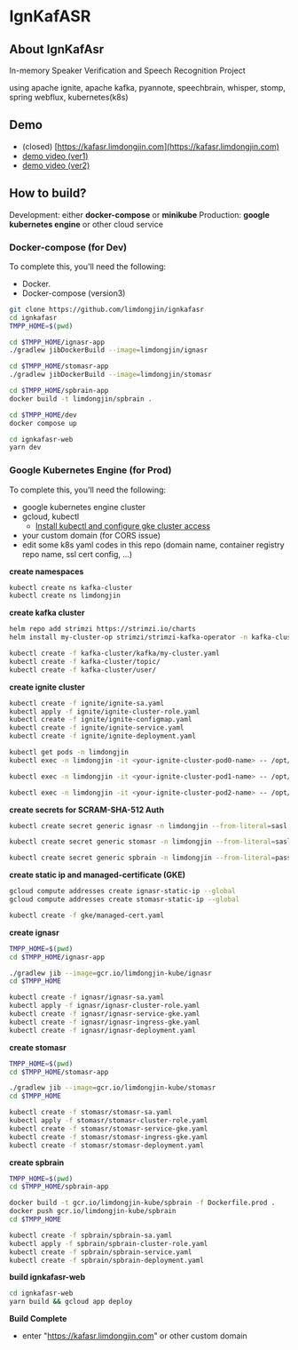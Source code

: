 # IgnKafASR

## About IgnKafAsr

In-memory Speaker Verification and Speech Recognition Project 

using apache ignite, apache kafka, pyannote, speechbrain, whisper, stomp, spring webflux, kubernetes(k8s)

## Demo 

- (closed) [https://kafasr.limdongjin.com](https://kafasr.limdongjin.com)
- [demo video (ver1) ](https://vimeo.com/manage/videos/785495352)
- [demo video (ver2)](https://www.youtube.com/watch?v=VZdIU6MMds4)

## How to build?

Development: either **docker-compose** or **minikube**
Production: **google kubernetes engine** or other cloud service

### Docker-compose (for Dev)

To complete this, you'll need the following:
- Docker.
- Docker-compose (version3)

```bash
git clone https://github.com/limdongjin/ignkafasr
cd ignkafasr
TMPP_HOME=$(pwd)

cd $TMPP_HOME/ignasr-app
./gradlew jibDockerBuild --image=limdongjin/ignasr

cd $TMPP_HOME/stomasr-app
./gradlew jibDockerBuild --image=limdongjin/stomasr

cd $TMPP_HOME/spbrain-app
docker build -t limdongjin/spbrain .

cd $TMPP_HOME/dev
docker compose up

cd ignkafasr-web
yarn dev
```

### Google Kubernetes Engine (for Prod)

To complete this, you'll need the following:
- google kubernetes engine cluster
- gcloud, kubectl
  - [Install kubectl and configure gke cluster access](https://cloud.google.com/kubernetes-engine/docs/how-to/cluster-access-for-kubectl)
- your custom domain (for CORS issue)
- edit some k8s yaml codes in this repo (domain name, container registry repo name, ssl cert config, ...)

**create namespaces**
```bash
kubectl create ns kafka-cluster
kubectl create ns limdongjin
```

**create kafka cluster**
```bash
helm repo add strimzi https://strimzi.io/charts
helm install my-cluster-op strimzi/strimzi-kafka-operator -n kafka-cluster

kubectl create -f kafka-cluster/kafka/my-cluster.yaml
kubectl create -f kafka-cluster/topic/
kubectl create -f kafka-cluster/user/
```

**create ignite cluster**
```bash
kubectl create -f ignite/ignite-sa.yaml
kubectl apply -f ignite/ignite-cluster-role.yaml
kubectl create -f ignite/ignite-configmap.yaml
kubectl create -f ignite/ignite-service.yaml
kubectl create -f ignite/ignite-deployment.yaml

kubectl get pods -n limdongjin
kubectl exec -n limdongjin -it <your-ignite-cluster-pod0-name> -- /opt/ignite/apache-ignite/bin/control.sh --set-state ACTIVE --yes

kubectl exec -n limdongjin -it <your-ignite-cluster-pod1-name> -- /opt/ignite/apache-ignite/bin/control.sh --set-state ACTIVE --yes

kubectl exec -n limdongjin -it <your-ignite-cluster-pod2-name> -- /opt/ignite/apache-ignite/bin/control.sh --set-state ACTIVE --yes
```

**create secrets for SCRAM-SHA-512 Auth**
```bash
kubectl create secret generic ignasr -n limdongjin --from-literal=sasl.jaas.config="$(kubectl get secret ignasr -n kafka-cluster -o jsonpath="{.data.sasl\.jaas\.config}" | base64 -d)"

kubectl create secret generic stomasr -n limdongjin --from-literal=sasl.jaas.config="$(kubectl get secret stomasr -n kafka-cluster -o jsonpath="{.data.sasl\.jaas\.config}" | base64 -d)"

kubectl create secret generic spbrain -n limdongjin --from-literal=password="$(kubectl get secret spbrain -n kafka-cluster -o jsonpath="{.data.password}" | base64 -d)"
```

**create static ip and managed-certificate (GKE)**
```bash
gcloud compute addresses create ignasr-static-ip --global
gcloud compute addresses create stomasr-static-ip --global

kubectl create -f gke/managed-cert.yaml
```

**create ignasr**
```bash
TMPP_HOME=$(pwd)
cd $TMPP_HOME/ignasr-app

./gradlew jib --image=gcr.io/limdongjin-kube/ignasr
cd $TMPP_HOME

kubectl create -f ignasr/ignasr-sa.yaml
kubectl apply -f ignasr/ignasr-cluster-role.yaml
kubectl create -f ignasr/ignasr-service-gke.yaml
kubectl create -f ignasr/ignasr-ingress-gke.yaml
kubectl create -f ignasr/ignasr-deployment.yaml
```

**create stomasr**
```bash
TMPP_HOME=$(pwd)
cd $TMPP_HOME/stomasr-app

./gradlew jib --image=gcr.io/limdongjin-kube/stomasr
cd $TMPP_HOME

kubectl create -f stomasr/stomasr-sa.yaml
kubectl apply -f stomasr/stomasr-cluster-role.yaml
kubectl create -f stomasr/stomasr-service-gke.yaml
kubectl create -f stomasr/stomasr-ingress-gke.yaml
kubectl create -f stomasr/stomasr-deployment.yaml
```

**create spbrain**
```bash 
TMPP_HOME=$(pwd)
cd $TMPP_HOME/spbrain-app

docker build -t gcr.io/limdongjin-kube/spbrain -f Dockerfile.prod .
docker push gcr.io/limdongjin-kube/spbrain
cd $TMPP_HOME

kubectl create -f spbrain/spbrain-sa.yaml
kubectl apply -f spbrain/spbrain-cluster-role.yaml
kubectl create -f spbrain/spbrain-service.yaml
kubectl create -f spbrain/spbrain-deployment.yaml
```

**build ignkafasr-web**
```bash
cd ignkafasr-web
yarn build && gcloud app deploy
```

**Build Complete**

- enter "https://kafasr.limdongjin.com" or other custom domain
